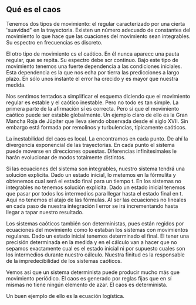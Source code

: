 ## Qué es el caos
Tenemos dos tipos de movimiento: el regular caracterizado por una cierta 'suavidad" en la trayectoria. Existen un número adecuado de constantes del movimiento lo que hace que las cuaciones del movimiento sean integrables. Su espectro en frecuencias es discreto.

El otro tipo de movimiento cs el caótico. En él nunca aparecc una pauta regular, que se repita. Su espectro debe scr continuo. Bajo este tipo de movimiento tenemos una fuerte dependencia a las condiciones iniciales. Esta dependencia es la que nos echa por tierra las predicciones a largo plazo. En sólo unos instante el error ha crecido y es mayor que nuestra medida.

Nos sentimos tentados a simplificar el esquema diciendo que el movimiento regular es estable y el caótico inestable. Pero no todo es tan simple. La primera parte de la afirmación sí es correcta. Pero sí que el movimiento caótico puede ser estable globalmente. Un ejemplo claro de ello es la Gran Mancha Roja de Júpiter que lleva siendo observada desde el siglo XVII. Sin embargo está formada por remolinos y turbulencias, típicamente caóticos.

La inestabilidad del caos es local. La encontramos en cada punto. De ahí la divergencia exponencial de las trayectorias. En cada punto el sistema puede moverse en direcciones opuestas. Diferencias infinitesimales le harán evolucionar de modos totalmente distintos.

Si las ecuaciones del sistema son integrables, nuestro sistema tendrá una solución explícita. Dado un estado inicial, lo metemos en la fórmulita y obtenemos cual será el estado final para un tiempo t. En los sistemas no integrables no tenemos solución explícita. Dado un estado inicial tenemos que pasar por todos los intermedios para llegar hasta el estado final en t. Aquí no tenemos el atajo de las fórmulas. Al ser las ecuaciones no lineales en cada paso de nuestra integración l error se irá incrementando hasta llegar a tapar nuestro resultado.

Los sistemas caóticos también son deterministas, pues cstán regidos por ecuaciones del movimiento como lo estaban los sistemas con movimientos regulares. Dado un estado inicial tenemos determinado el final. El tener una precisión determinada en la medida y en el cálculo van a hacer que no sepamos exactamente cual es el estado inicial ni por supuesto cuales son los intermedios durante nuestro cálculo. Nuestra finitud es la responsable de la impredecibilidad de los sistemas caóticos.

Vemos así que un sistema determinista puede producir mucho más que movimiento periódico. El caos es generado por reglas fijas que en sí mismas no tiene ningún elemento de azar. El caos es determinista.

Un buen ejemplo de ello es la ecuación logística.
